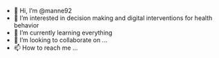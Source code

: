 - 👋 Hi, I’m @manne92
- 👀 I’m interested in decision making and digital interventions for health behavior
- 🌱 I’m currently learning everything
- 💞️ I’m looking to collaborate on ...
- 📫 How to reach me ...

<!---
manne92/manne92 is a ✨ special ✨ repository because its `README.md` (this file) appears on your GitHub profile.
You can click the Preview link to take a look at your changes.
--->
